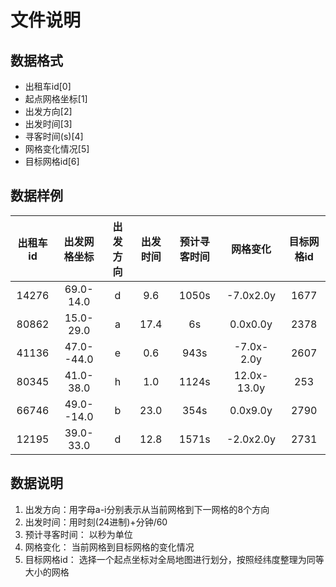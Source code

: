 # 文件说明


## 数据格式
- 出租车id[0]
- 起点网格坐标[1]
- 出发方向[2]
- 出发时间[3]
- 寻客时间(s)[4]
- 网格变化情况[5]
- 目标网格id[6]

## 数据样例
|出租车id|出发网格坐标|出发方向|出发时间|预计寻客时间|网格变化|目标网格id|
|:--:|:--:|:--:|:--:|:--:|:--:|:--:|
|14276|69.0-14.0|d|9.6|1050s|-7.0x2.0y|1677|
|80862|15.0-29.0|a|17.4|6s|0.0x0.0y|2378|
|41136|47.0--44.0|e|0.6|943s|-7.0x-2.0y|2607|
|80345|41.0-38.0|h|1.0|1124s|12.0x-13.0y|253|
|66746|49.0--14.0|b|23.0|354s|0.0x9.0y|2790|
|12195|39.0-33.0|d|12.8|1571s|-2.0x2.0y|2731|

## 数据说明
1. 出发方向：用字母a-i分别表示从当前网格到下一网格的8个方向
2. 出发时间：用时刻(24进制)+分钟/60
3. 预计寻客时间： 以秒为单位
4. 网格变化： 当前网格到目标网格的变化情况
5. 目标网格id： 选择一个起点坐标对全局地图进行划分，按照经纬度整理为同等大小的网格


